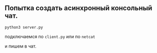## Попытка создать асинхронный консольный чат.

`python3 server.py`

подключаемся по `client.py` или по `netcat`

и пишем в чат.
